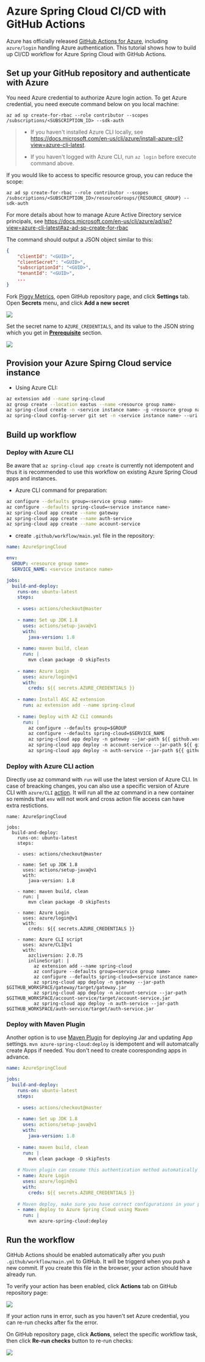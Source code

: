# Azure Spring Cloud CI/CD with GitHub Actions

Azure has officially released [GitHub Actions for Azure](https://github.com/Azure/actions/), including `azure/login` handling Azure authentication. This tutorial shows how to build up CI/CD workflow for Azure Spring Cloud with GitHub Actions.

## Set up your GitHub repository and authenticate with Azure 

You need Azure credential to authorize Azure login action. To get Azure credential, you need execute command below on you local machine:

```
az ad sp create-for-rbac --role contributor --scopes /subscriptions/<SUBSCRIPTION_ID> --sdk-auth
```

> * If you haven't installed Azure CLI locally, see <https://docs.microsoft.com/en-us/cli/azure/install-azure-cli?view=azure-cli-latest>.
>
> * If you haven't logged with Azure CLI, run `az login` before execute command above.

If you would like to access to specific resource group, you can reduce the scope:

```
az ad sp create-for-rbac --role contributor --scopes /subscriptions/<SUBSCRIPTION_ID>/resourceGroups/{RESOURCE_GROUP} --sdk-auth
```

For more details about how to manage Azure Active Directory service principals, see <https://docs.microsoft.com/en-us/cli/azure/ad/sp?view=azure-cli-latest#az-ad-sp-create-for-rbac>

The command should output a JSON object similar to this:

```json
{
    "clientId": "<GUID>",
    "clientSecret": "<GUID>",
    "subscriptionId": "<GUID>",
    "tenantId": "<GUID>",
    ...
}
```

Fork [Piggy Metrics](https://github.com/Azure-Samples/piggymetrics), open GitHub repository page, and click **Settings** tab. Open **Secrets** menu, and click **Add a new secret**

![](media/secret.png)

Set the secret name to `AZURE_CREDENTIALS`, and its value to the JSON string which you get in [**Prerequisite**](#prerequisite) section.

![](media/credential.png)

## Provision your Azure Spirng Cloud service instance
- Using Azure CLI:
```bash
az extension add --name spring-cloud
az group create --location eastus --name <resource group name>
az spring-cloud create -n <service instance name> -g <resource group name>
az spring-cloud config-server git set -n <service instance name> --uri https://github.com/xxx/piggymetrics --label config
```

## Build up workflow

### Deploy with Azure CLI
Be aware that `az spring-cloud app create` is currently not idempotent and thus it is recommended to use this workflow on existing Azure Spring Cloud apps and instances.

- Azure CLI command for preparation:
```bash
az configure --defaults group=<service group name>
az configure --defaults spring-cloud=<service instance name>
az spring-cloud app create --name gateway
az spring-cloud app create --name auth-service
az spring-cloud app create --name account-service
```

- create `.github/workflow/main.yml` file in the repository:
```yml
name: AzureSpringCloud

env:
  GROUP: <resource group name>
  SERVICE_NAME: <service instance name>

jobs:
  build-and-deploy:
    runs-on: ubuntu-latest
    steps:
    
    - uses: actions/checkout@master
    
    - name: Set up JDK 1.8
      uses: actions/setup-java@v1
      with:
        java-version: 1.8
    
    - name: maven build, clean
      run: |
        mvn clean package -D skipTests
    
    - name: Azure Login
      uses: azure/login@v1
      with:
        creds: ${{ secrets.AZURE_CREDENTIALS }}
      
    - name: Install ASC AZ extension
      run: az extension add --name spring-cloud
   
    - name: Deploy with AZ CLI commands
      run: |
        az configure --defaults group=$GROUP
        az configure --defaults spring-cloud=$SERVICE_NAME
        az spring-cloud app deploy -n gateway --jar-path ${{ github.workspace }}/gateway/target/gateway.jar
        az spring-cloud app deploy -n account-service --jar-path ${{ github.workspace }}/account-service/target/account-service.jar
        az spring-cloud app deploy -n auth-service --jar-path ${{ github.workspace }}/auth-service/target/auth-service.jar
```

### Deploy with Azure CLI action
Directly use az command with `run` will use the latest version of Azure CLI. In case of breacking changes, you can also use a specific version of Azure CLI with `azure/CLI` [action](https://github.com/Azure/cli). It will run all the az command in a new container so reminds that `env` will not work and cross action file access can have extra restictions.

```
name: AzureSpringCloud

jobs:
  build-and-deploy:
    runs-on: ubuntu-latest
    steps:
    
    - uses: actions/checkout@master
    
    - name: Set up JDK 1.8
      uses: actions/setup-java@v1
      with:
        java-version: 1.8
    
    - name: maven build, clean
      run: |
        mvn clean package -D skipTests
        
    - name: Azure Login
      uses: azure/login@v1
      with:
        creds: ${{ secrets.AZURE_CREDENTIALS }}
              
    - name: Azure CLI script
      uses: azure/CLI@v1
      with:
        azcliversion: 2.0.75
        inlineScript: |
          az extension add --name spring-cloud
          az configure --defaults group=<service group name>
          az configure --defaults spring-cloud=<service instance name>
          az spring-cloud app deploy -n gateway --jar-path $GITHUB_WORKSPACE/gateway/target/gateway.jar
          az spring-cloud app deploy -n account-service --jar-path $GITHUB_WORKSPACE/account-service/target/account-service.jar
          az spring-cloud app deploy -n auth-service --jar-path $GITHUB_WORKSPACE/auth-service/target/auth-service.jar
```

### Deploy with Maven Plugin
Another option is to use [Maven Plugin](https://docs.microsoft.com/en-us/azure/spring-cloud/spring-cloud-quickstart-launch-app-maven) for deploying Jar and updating App settings. `mvn azure-spring-cloud:deploy` is idempotent and will automatcally create Apps if needed. You don't need to create cooresponding apps in advance.

```yml
name: AzureSpringCloud

jobs:
  build-and-deploy:
    runs-on: ubuntu-latest
    steps:
    
    - uses: actions/checkout@master
    
    - name: Set up JDK 1.8
      uses: actions/setup-java@v1
      with:
        java-version: 1.8
    
    - name: maven build, clean
      run: |
        mvn clean package -D skipTests
        
    # Maven plugin can cosume this authentication method automatically
    - name: Azure Login
      uses: azure/login@v1
      with:
        creds: ${{ secrets.AZURE_CREDENTIALS }}
    
    # Maven deploy, make sure you have correct configurations in your pom.xml
    - name: deploy to Azure Spring Cloud using Maven
      run: |
        mvn azure-spring-cloud:deploy
```

## Run the workflow

GitHub Actions should be enabled automatically after you push `.github/workflow/main.yml` to GitHub. It will be triggerd when you push a new commit. If you create this file in the browser, your action should have already run.

To verify your action has been enabled, click **Actions** tab on GitHub repository page:

![](media/actions.png)

If your action runs in error, such as you haven't set Azure credential, you can re-run checks after fix the error.

On GitHub repository page, click **Actions**, select the specific workflow task, then click **Re-run checks** button to re-run checks:

![](media/rerun.png)

